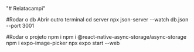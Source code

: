 "# Relatacampi" 

#Rodar o db
Abrir outro terminal
cd server
npx json-server --watch db.json --port 3001

#Rodar o projeto
npm i
npm i @react-native-async-storage/async-storage
npm i expo-image-picker 
npx expo start --web
